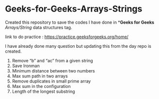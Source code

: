 # Geeks-for-Geeks-Arrays-Strings

Created this repository to save the codes I have done in ***Geeks for Geeks** *Arrays/String* data structures tag.

link to do practice : https://practice.geeksforgeeks.org/home/

I have already done many question but updating this from the day repo is created.


1. Remove “b” and “ac” from a given string
2. Save Ironman
3. Minimum distance between two numbers 
4. Max sum path in two arrays 
5. Remove duplicates in small prime array
6. Max sum in the configuration 
7. Length of the longest substring 
